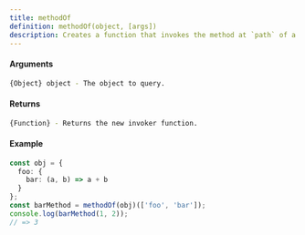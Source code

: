 ```yaml
---
title: methodOf
definition: methodOf(object, [args])
description: Creates a function that invokes the method at `path` of a given object.
---
```



#### Arguments


```bash
{Object} object - The object to query.
```


#### Returns


```bash
{Function} - Returns the new invoker function.
```


#### Example


```ts
const obj = {
  foo: {
    bar: (a, b) => a + b
  }
};
const barMethod = methodOf(obj)(['foo', 'bar']);
console.log(barMethod(1, 2));
// => 3
```